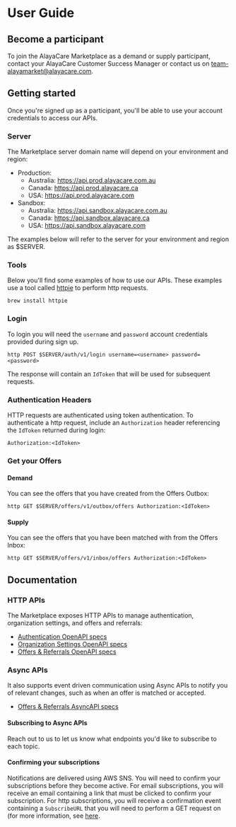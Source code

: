 # User Guide

## Become a participant 

To join the AlayaCare Marketplace as a demand or supply participant, 
contact your AlayaCare Customer Success Manager or contact us on 
[team-alayamarket@alayacare.com](mailto:team-alayamarket@alayacare.com). 

## Getting started 

Once you're signed up as a participant, you'll be able to use your 
account credentials to access our APIs. 

### Server
The Marketplace server domain name will depend on your 
environment and region:
* Production:
  * Australia: https://api.prod.alayacare.com.au
  * Canada: https://api.prod.alayacare.ca
  * USA: https://api.prod.alayacare.com
* Sandbox:
  * Australia: https://api.sandbox.alayacare.com.au
  * Canada: https://api.sandbox.alayacare.ca
  * USA: https://api.sandbox.alayacare.com

The examples below will refer to the server for your 
environment and region as $SERVER. 

### Tools
Below you'll find some examples of how to use our APIs. 
These examples use a tool called [httpie](https://httpie.io/) 
to perform http requests. 
```shell
brew install httpie
```

### Login
To login you will need the `username` and `password` account credentials 
provided during sign up. 

```shell
http POST $SERVER/auth/v1/login username=<username> password=<password>
```

The response will contain an `IdToken` that will be used for subsequent requests. 

### Authentication Headers

HTTP requests are authenticated using token authentication. 
To authenticate a http request, include an `Authorization` header referencing the 
`IdToken` returned during login: 
```shell
Authorization:<IdToken>
```

### Get your Offers 

#### Demand 
You can see the offers that you have created from the Offers Outbox: 

```shell
http GET $SERVER/offers/v1/outbox/offers Authorization:<IdToken>
```

#### Supply 
You can see the offers that you have been matched with 
from the Offers Inbox: 

```shell
http GET $SERVER/offers/v1/inbox/offers Authorization:<IdToken>
```

## Documentation 

### HTTP APIs
The Marketplace exposes HTTP APIs to manage authentication, organization settings, 
and offers and referrals: 
* [Authentication OpenAPI specs](../auth/openapi.auth) 
* [Organization Settings OpenAPI specs](../organizations/openapi.organizations)
* [Offers & Referrals OpenAPI specs](../offers/openapi.offers)

### Async APIs
It also supports event driven communication using Async APIs to notify you 
of relevant changes, such as when an offer is matched or accepted.
* [Offers & Referrals AsyncAPI specs](../offers/asyncapi.external.offers)

#### Subscribing to Async APIs
Reach out to us to let us know what endpoints you'd like to subscribe 
to each topic. 

#### Confirming your subscriptions 
Notifications are delivered using AWS SNS. 
You will need to confirm your subscriptions before they become active. 
For email subscriptions, you will receive an email containing a link 
that must be clicked to confirm your subscription. 
For http subscriptions, you will receive a confirmation event 
containing a `SubscribeURL` that you will need to perform a GET request on
(for more information, see [here](https://docs.aws.amazon.com/sns/latest/dg/SendMessageToHttp.prepare.html).  

